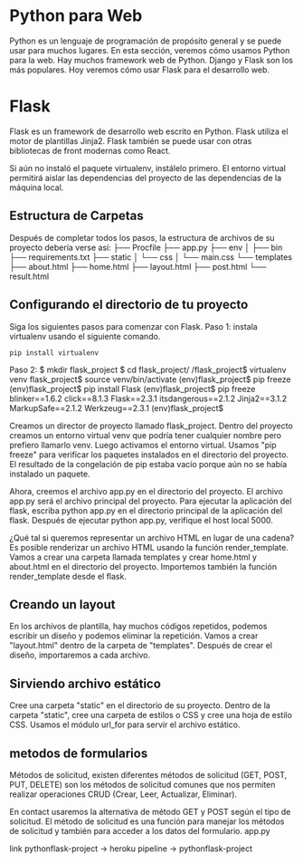 # Python para Web
Python es un lenguaje de programación de propósito general y se puede usar para muchos lugares. En esta sección, veremos cómo usamos Python para la web. 
Hay muchos framework web de Python. Django y Flask son los más populares. Hoy veremos cómo usar Flask para el desarrollo web.

# Flask
Flask es un framework de desarrollo web escrito en Python. Flask utiliza el motor de plantillas Jinja2. Flask también se puede usar con otras bibliotecas de front modernas como React.

Si aún no instaló el paquete virtualenv, instálelo primero. El entorno virtual permitirá aislar las dependencias del proyecto de las dependencias de la máquina local.

## Estructura de Carpetas
Después de completar todos los pasos, la estructura de archivos de su proyecto debería verse así:
├── Procfile
├── app.py
├── env
│   ├── bin
├── requirements.txt
├── static
│   └── css
│       └── main.css
└── templates
    ├── about.html
    ├── home.html
    ├── layout.html
    ├── post.html
    └── result.html

## Configurando el directorio de tu proyecto
Siga los siguientes pasos para comenzar con Flask.
Paso 1: instala virtualenv usando el siguiente comando.

    pip install virtualenv

Paso 2:
    $ mkdir flask_project
    $ cd flask_project/
    /flask_project$ virtualenv venv
    flask_project$ source venv/bin/activate
    (env)flask_project$ pip freeze
    (env)flask_project$ pip install Flask
    (env)flask_project$ pip freeze
        blinker==1.6.2
        click==8.1.3
        Flask==2.3.1
        itsdangerous==2.1.2
        Jinja2==3.1.2
        MarkupSafe==2.1.2
        Werkzeug==2.3.1
    (env)flask_project$

Creamos un director de proyecto llamado flask_project. Dentro del proyecto creamos un entorno virtual venv que podría tener cualquier nombre pero prefiero llamarlo venv. Luego activamos el entorno virtual. Usamos "pip freeze" para verificar los paquetes instalados en el directorio del proyecto. El resultado de la congelación de pip estaba vacío porque aún no se había instalado un paquete.

Ahora, creemos el archivo app.py en el directorio del proyecto. El archivo app.py será el archivo principal del proyecto. 
Para ejecutar la aplicación del flask, escriba python app.py en el directorio principal de la aplicación del flask. Después de ejecutar python app.py, verifique el host local 5000. 

¿Qué tal si queremos representar un archivo HTML en lugar de una cadena? Es posible renderizar un archivo HTML usando la función render_template. Vamos a crear una carpeta llamada templates y crear home.html y about.html en el directorio del proyecto. Importemos también la función render_template desde el flask.

## Creando un layout
En los archivos de plantilla, hay muchos códigos repetidos, podemos escribir un diseño y podemos eliminar la repetición. Vamos a crear "layout.html" dentro de la carpeta de "templates". Después de crear el diseño, importaremos a cada archivo.

## Sirviendo archivo estático
Cree una carpeta "static" en el directorio de su proyecto. Dentro de la carpeta "static", cree una carpeta de estilos o CSS y cree una hoja de estilo CSS. Usamos el módulo url_for para servir el archivo estático.

## metodos de formularios
Métodos de solicitud, existen diferentes métodos de solicitud (GET, POST, PUT, DELETE) son los métodos de solicitud comunes que nos permiten realizar operaciones CRUD (Crear, Leer, Actualizar, Eliminar).

En contact usaremos la alternativa de método GET y POST según el tipo de solicitud. El método de solicitud es una función para manejar los métodos de solicitud y también para acceder a los datos del formulario. app.py


link pythonflask-project -> heroku
pipeline -> pythonflask-project